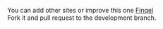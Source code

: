 You can add other sites or improve this one [Finqel](https://finqel.es)  
Fork it and pull request to the development branch.
